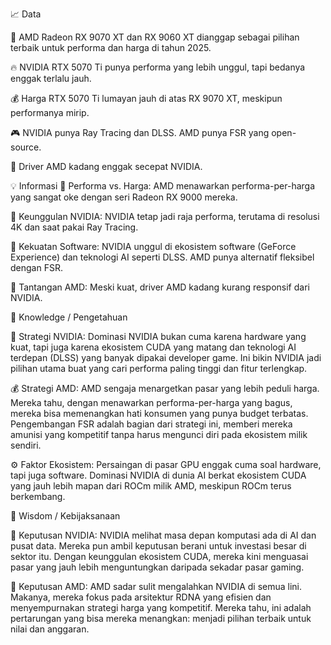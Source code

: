 📈 Data

🚀 AMD Radeon RX 9070 XT dan RX 9060 XT dianggap sebagai pilihan terbaik untuk performa dan harga di tahun 2025.

🔥 NVIDIA RTX 5070 Ti punya performa yang lebih unggul, tapi bedanya enggak terlalu jauh.

💰 Harga RTX 5070 Ti lumayan jauh di atas RX 9070 XT, meskipun performanya mirip.

🎮 NVIDIA punya Ray Tracing dan DLSS. AMD punya FSR yang open-source.

🐢 Driver AMD kadang enggak secepat NVIDIA.



💡 Informasi
💪 Performa vs. Harga: AMD menawarkan performa-per-harga yang sangat oke dengan seri Radeon RX 9000 mereka.

👑 Keunggulan NVIDIA: NVIDIA tetap jadi raja performa, terutama di resolusi 4K dan saat pakai Ray Tracing.

🤖 Kekuatan Software: NVIDIA unggul di ekosistem software (GeForce Experience) dan teknologi AI seperti DLSS. AMD punya alternatif fleksibel dengan FSR.

🚧 Tantangan AMD: Meski kuat, driver AMD kadang kurang responsif dari NVIDIA.



🧠 Knowledge / Pengetahuan

🚀 Strategi NVIDIA: Dominasi NVIDIA bukan cuma karena hardware yang kuat, tapi juga karena ekosistem CUDA yang matang dan teknologi AI terdepan (DLSS) yang banyak dipakai developer game. Ini bikin NVIDIA jadi pilihan utama buat yang cari performa paling tinggi dan fitur terlengkap.

💰 Strategi AMD: AMD sengaja menargetkan pasar yang lebih peduli harga. Mereka tahu, dengan menawarkan performa-per-harga yang bagus, mereka bisa memenangkan hati konsumen yang punya budget terbatas. Pengembangan FSR adalah bagian dari strategi ini, memberi mereka amunisi yang kompetitif tanpa harus mengunci diri pada ekosistem milik sendiri.

⚙️ Faktor Ekosistem: Persaingan di pasar GPU enggak cuma soal hardware, tapi juga software. Dominasi NVIDIA di dunia AI berkat ekosistem CUDA yang jauh lebih mapan dari ROCm milik AMD, meskipun ROCm terus berkembang.



🧐 Wisdom / Kebijaksanaan

🧠 Keputusan NVIDIA: NVIDIA melihat masa depan komputasi ada di AI dan pusat data. Mereka pun ambil keputusan berani untuk investasi besar di sektor itu. Dengan keunggulan ekosistem CUDA, mereka kini menguasai pasar yang jauh lebih menguntungkan daripada sekadar pasar gaming.

🎯 Keputusan AMD: AMD sadar sulit mengalahkan NVIDIA di semua lini. Makanya, mereka fokus pada arsitektur RDNA yang efisien dan menyempurnakan strategi harga yang kompetitif. Mereka tahu, ini adalah pertarungan yang bisa mereka menangkan: menjadi pilihan terbaik untuk nilai dan anggaran.
